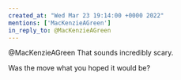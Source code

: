 ```yaml
---
created_at: "Wed Mar 23 19:14:00 +0000 2022"
mentions: ['MacKenzieAGreen']
in_reply_to: @MacKenzieAGreen
---
```


@MacKenzieAGreen That sounds incredibly scary.

Was the move what you hoped it would be?
